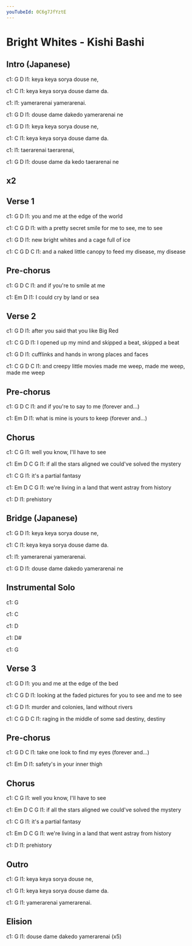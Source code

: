 ```yaml
---
youTubeId: 0C6g7JfYztE
---
```


# Bright Whites - Kishi Bashi

## Intro (Japanese)
c1: G                       D
l1:   keya keya sorya douse ne,

c1:                       C
l1: keya keya sorya douse dame da.

c1: 
l1: yamerarenai yamerarenai.

c1: G                 D
l1: douse dame dakedo yamerarenai ne

c1: G                       D
l1:   keya keya sorya douse ne,

c1:                       C
l1: keya keya sorya douse dame da.

c1: 
l1: taerarenai taerarenai,

c1: G                  D
l1: douse dame da kedo taerarenai ne

## x2
 
## Verse 1
c1: G                 D
l1: you and me at the edge of the world

c1:        C                             G          D
l1: with a pretty secret smile for me to see, me to see

c1: G                       D
l1: new bright whites and a cage full of ice

c1:       C                      G       D           C
l1: and a naked little canopy to feed my disease, my disease

## Pre-chorus
c1:                  G        D  C
l1: and if you're to smile at me

c1:                Em      D
l1: I could cry by land or sea

## Verse 2
c1: G                        D
l1: after you said that you like Big Red

c1:   C                               G               D
l1: I opened up my mind and skipped a beat, skipped a beat

c1: G                            D
l1: cufflinks and hands in wrong places and faces

c1:     C                            G               D           C
l1: and creepy little movies made me weep, made me weep, made me weep

## Pre-chorus
c1:                  G      D           C
l1: and if you're to say to me (forever and...)

c1:                 Em       D
l1: what is mine is yours to keep (forever and...)

## Chorus
c1:                C            G
l1: well you know, I'll have to see

c1:    Em            D                   C               G
l1: if all the stars aligned we could've solved the mystery

c1:           C         G
l1: it's a partial fantasy

c1:       Em          D               C                G
l1: we're living in a land that went astray from history

c1:    D
l1: prehistory

## Bridge (Japanese)
c1: G                       D
l1:   keya keya sorya douse ne,

c1:                       C
l1: keya keya sorya douse dame da.

c1: 
l1: yamerarenai yamerarenai.

c1: G                 D
l1: douse dame dakedo yamerarenai ne

## Instrumental Solo
c1: G

c1: C

c1: D

c1: D#

c1: G

## Verse 3
c1: G                 D
l1: you and me at the edge of the bed

c1:         C                                G             D
l1: looking at the faded pictures for you to see and me to see

c1: G                    D
l1: murder and colonies, land without rivers

c1: C                            G         D       C
l1: raging in the middle of some sad destiny, destiny

## Pre-chorus
c1:                  G       D             C
l1: take one look to find my eyes (forever and...)

c1:                  Em    D
l1: safety's in your inner thigh

## Chorus
c1:          C                  G
l1: well you know, I'll have to see

c1:    Em            D                   C               G
l1: if all the stars aligned we could've solved the mystery

c1:           C         G
l1: it's a partial fantasy

c1:       Em          D               C                G
l1: we're living in a land that went astray from history

c1:    D
l1: prehistory

## Outro
c1: G
l1:   keya keya sorya douse ne,

c1: G
l1:   keya keya sorya douse dame da.

c1: G
l1:   yamerarenai yamerarenai.

## Elision
c1: G
l1: douse dame dakedo yamerarenai (x5)